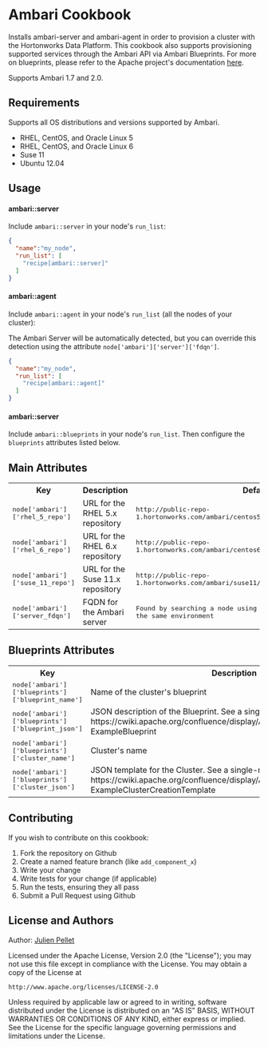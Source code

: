 Ambari Cookbook
===============

Installs ambari-server and ambari-agent in order to provision a cluster with the Hortonworks Data Platform.  This cookbook also supports provisioning supported services through the Ambari API via Ambari Blueprints.  For more on blueprints, please refer to the Apache project's documentation [here](https://cwiki.apache.org/confluence/display/AMBARI/Blueprints).

Supports Ambari 1.7 and 2.0.

Requirements
------------
Supports all OS distributions and versions supported by Ambari.

- RHEL, CentOS, and Oracle Linux 5
- RHEL, CentOS, and Oracle Linux 6
- Suse 11
- Ubuntu 12.04

Usage
-----
#### ambari::server

Include `ambari::server` in your node's `run_list`:

```json
{
  "name":"my_node",
  "run_list": [
    "recipe[ambari::server]"
  ]
}
```

#### ambari::agent

Include `ambari::agent` in your node's `run_list` (all the nodes of your cluster):

The Ambari Server will be automatically detected, but you can override this detection using the attribute `node['ambari']['server']['fdqn']`.

```json
{
  "name":"my_node",
  "run_list": [
    "recipe[ambari::agent]"
  ]
}
```

#### ambari::server

Include `ambari::blueprints` in your node's `run_list`. Then configure the `blueprints` attributes listed below.

Main Attributes
----------

<table>
  <tr>
    <th>Key</th>
    <th>Description</th>
    <th>Default</th>
  </tr>
  <tr>
    <td><tt>node['ambari']['rhel_5_repo']</tt></td>
    <td>URL for the RHEL 5.x repository</td>
    <td><tt>http://public-repo-1.hortonworks.com/ambari/centos5/2.x/updates/2.0.0/ambari.repo</tt></td>
  </tr>
  <tr>
    <td><tt>node['ambari']['rhel_6_repo']</tt></td>
    <td>URL for the RHEL 6.x repository</td>
    <td><tt>http://public-repo-1.hortonworks.com/ambari/centos6/2.x/updates/2.0.0/ambari.repo</tt></td>
  </tr>
  <tr>
    <td><tt>node['ambari']['suse_11_repo']</tt></td>
    <td>URL for the Suse 11.x repository</td>
    <td><tt>http://public-repo-1.hortonworks.com/ambari/suse11/2.x/updates/2.0.0/ambari.repo</tt></td>
  </tr>
  <tr>
    <td><tt>node['ambari']['server_fdqn']</tt></td>
    <td>FQDN for the Ambari server</td>
    <td><tt>Found by searching a node using the recipe ambari::server in the same environment</tt></td>
  </tr>
</table>

Blueprints Attributes
----------

<table>
  <tr>
    <th>Key</th>
    <th>Description</th>
  </tr>
  <tr>
    <td><tt>node['ambari']['blueprints']['blueprint_name']</tt></td>
    <td>Name of the cluster's blueprint</td>
  </tr>
  <tr>
    <td><tt>node['ambari']['blueprints']['blueprint_json']</tt></td>
    <td>JSON description of the Blueprint. See a single-node example here : https://cwiki.apache.org/confluence/display/AMBARI/Blueprints#Blueprints-ExampleBlueprint</td>
  </tr>
  <tr>
    <td><tt>node['ambari']['blueprints']['cluster_name']</tt></td>
    <td>Cluster's name</td>
  </tr>
  <tr>
    <td><tt>node['ambari']['blueprints']['cluster_json']</tt></td>
    <td>JSON template for the Cluster. See a single-node example here: https://cwiki.apache.org/confluence/display/AMBARI/Blueprints#Blueprints-ExampleClusterCreationTemplate</td>
  </tr>
</table>


Contributing
------------

If you wish to contribute on this cookbook:

1. Fork the repository on Github
2. Create a named feature branch (like `add_component_x`)
3. Write your change
4. Write tests for your change (if applicable)
5. Run the tests, ensuring they all pass
6. Submit a Pull Request using Github

License and Authors
-------------------
Author: [Julien Pellet](https://twitter.com/julienpellet)

Licensed under the Apache License, Version 2.0 (the "License");
you may not use this file except in compliance with the License.
You may obtain a copy of the License at

    http://www.apache.org/licenses/LICENSE-2.0

Unless required by applicable law or agreed to in writing, software
distributed under the License is distributed on an "AS IS" BASIS,
WITHOUT WARRANTIES OR CONDITIONS OF ANY KIND, either express or implied.
See the License for the specific language governing permissions and
limitations under the License.
